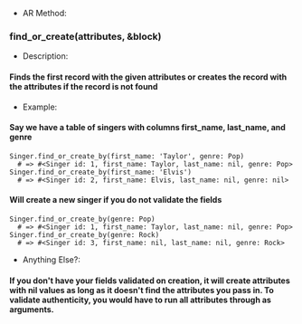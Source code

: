 
* AR Method:
### find_or_create(attributes, &block)

* Description:
#### Finds the first record with the given attributes or creates the record with the attributes if the record is not found

* Example:

#### Say we have a table of singers with columns first_name, last_name, and genre

    Singer.find_or_create_by(first_name: 'Taylor', genre: Pop)
      # => #<Singer id: 1, first_name: Taylor, last_name: nil, genre: Pop>
    Singer.find_or_create_by(first_name: 'Elvis')
      # => #<Singer id: 2, first_name: Elvis, last_name: nil, genre: nil>

#### Will create a new singer if you do not validate the fields
    Singer.find_or_create_by(genre: Pop)
      # => #<Singer id: 1, first_name: Taylor, last_name: nil, genre: Pop>
    Singer.find_or_create_by(genre: Rock)
      # => #<Singer id: 3, first_name: nil, last_name: nil, genre: Rock>
      
* Anything Else?:

#### If you don't have your fields validated on creation, it will create attributes with nil values as long as it doesn't find the attributes you pass in. To validate authenticity, you would have to run all attributes through as arguments.
